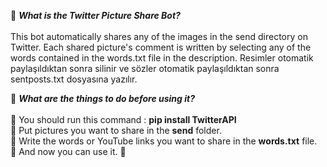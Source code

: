 :balloon: ***What is the Twitter Picture Share Bot?*** <br><br>
This bot automatically shares any of the images in the send directory on Twitter. Each shared picture's comment is written by selecting any of the words contained in the words.txt file in the description. Resimler otomatik paylaşıldıktan sonra silinir ve sözler otomatik paylaşıldıktan sonra sentposts.txt dosyasına yazılır. <br>

:balloon: ***What are the things to do before using it?*** <br><br>
:large_orange_diamond: You should run this command : **pip install TwitterAPI** <br>
:large_orange_diamond: Put pictures you want to share in the **send** folder. <br>
:large_orange_diamond: Write the words or YouTube links you want to share in the **words.txt** file. <br>
:large_orange_diamond: And now you can use it. :tada:
